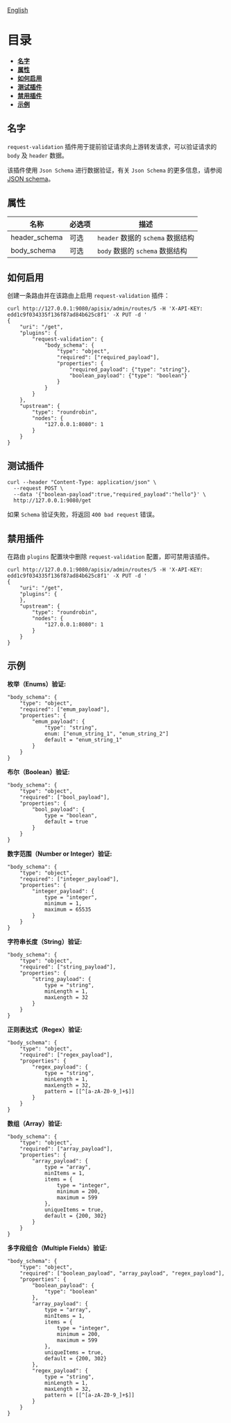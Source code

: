 <!--
#
# Licensed to the Apache Software Foundation (ASF) under one or more
# contributor license agreements.  See the NOTICE file distributed with
# this work for additional information regarding copyright ownership.
# The ASF licenses this file to You under the Apache License, Version 2.0
# (the "License"); you may not use this file except in compliance with
# the License.  You may obtain a copy of the License at
#
#     http://www.apache.org/licenses/LICENSE-2.0
#
# Unless required by applicable law or agreed to in writing, software
# distributed under the License is distributed on an "AS IS" BASIS,
# WITHOUT WARRANTIES OR CONDITIONS OF ANY KIND, either express or implied.
# See the License for the specific language governing permissions and
# limitations under the License.
#
-->

[English](../../plugins/request-validation.md)

# 目录
- [**名字**](#名字)
- [**属性**](#属性)
- [**如何启用**](#如何启用)
- [**测试插件**](#测试插件)
- [**禁用插件**](#禁用插件)
- [**示例**](#示例)

## 名字

`request-validation` 插件用于提前验证请求向上游转发请求，可以验证请求的 `body` 及 `header` 数据。

该插件使用 `Json Schema` 进行数据验证，有关 `Json Schema` 的更多信息，请参阅 [JSON schema](https://github.com/api7/jsonschema)。


## 属性

|名称           |必选项          |描述|
|---------      |--------       |-----------|
| header_schema |可选           |`header` 数据的 `schema` 数据结构|
| body_schema   |可选           |`body` 数据的 `schema` 数据结构|


## 如何启用

创建一条路由并在该路由上启用 `request-validation` 插件：

```shell
curl http://127.0.0.1:9080/apisix/admin/routes/5 -H 'X-API-KEY: edd1c9f034335f136f87ad84b625c8f1' -X PUT -d '
{
    "uri": "/get",
    "plugins": {
        "request-validation": {
            "body_schema": {
                "type": "object",
                "required": ["required_payload"],
                "properties": {
                    "required_payload": {"type": "string"},
                    "boolean_payload": {"type": "boolean"}
                }
            }
        }
    },
    "upstream": {
    	"type": "roundrobin",
    	"nodes": {
        	"127.0.0.1:8080": 1
    	}
    }
}
```


## 测试插件

```shell
curl --header "Content-Type: application/json" \
  --request POST \
  --data '{"boolean-payload":true,"required_payload":"hello"}' \
  http://127.0.0.1:9080/get
```

如果 `Schema` 验证失败，将返回 `400 bad request` 错误。


## 禁用插件

在路由 `plugins` 配置块中删除 `request-validation` 配置，即可禁用该插件。

```shell
curl http://127.0.0.1:9080/apisix/admin/routes/5 -H 'X-API-KEY: edd1c9f034335f136f87ad84b625c8f1' -X PUT -d '
{
    "uri": "/get",
    "plugins": {
    },
    "upstream": {
    	"type": "roundrobin",
    	"nodes": {
        	"127.0.0.1:8080": 1
    	}
    }
}
```


## 示例

**枚举（Enums）验证:**

```shell
"body_schema": {
    "type": "object",
    "required": ["emum_payload"],
    "properties": {
        "emum_payload": {
            "type": "string",
            enum: ["enum_string_1", "enum_string_2"]
            default = "enum_string_1"
        }
    }
}
```

**布尔（Boolean）验证:**

```shell
"body_schema": {
    "type": "object",
    "required": ["bool_payload"],
    "properties": {
        "bool_payload": {
            type = "boolean", 
            default = true
        }
    }
}
```

**数字范围（Number or Integer）验证:**

```shell
"body_schema": {
    "type": "object",
    "required": ["integer_payload"],
    "properties": {
        "integer_payload": {
            type = "integer",
            minimum = 1,
            maximum = 65535
        }
    }
}
```

**字符串长度（String）验证:**

```shell
"body_schema": {
    "type": "object",
    "required": ["string_payload"],
    "properties": {
        "string_payload": {
            type = "string", 
            minLength = 1, 
            maxLength = 32
        }
    }
}
```

**正则表达式（Regex）验证:**

```shell
"body_schema": {
    "type": "object",
    "required": ["regex_payload"],
    "properties": {
        "regex_payload": {
            type = "string", 
            minLength = 1, 
            maxLength = 32,
            pattern = [[^[a-zA-Z0-9_]+$]]
        }
    }
}
```


**数组（Array）验证:**

```shell
"body_schema": {
    "type": "object",
    "required": ["array_payload"],
    "properties": {
        "array_payload": {
            type = "array",
            minItems = 1,
            items = {
                type = "integer",
                minimum = 200,
                maximum = 599
            },
            uniqueItems = true,
            default = {200, 302}
        }
    }
}
```

**多字段组合（Multiple Fields）验证:**

```shell
"body_schema": {
    "type": "object",
    "required": ["boolean_payload", "array_payload", "regex_payload"],
    "properties": {
        "boolean_payload": {
            "type": "boolean"
        },
        "array_payload": {
            type = "array",
            minItems = 1,
            items = {
                type = "integer",
                minimum = 200,
                maximum = 599
            },
            uniqueItems = true,
            default = {200, 302}
        },
        "regex_payload": {
            type = "string", 
            minLength = 1, 
            maxLength = 32,
            pattern = [[^[a-zA-Z0-9_]+$]]
        }
    }
}
```
